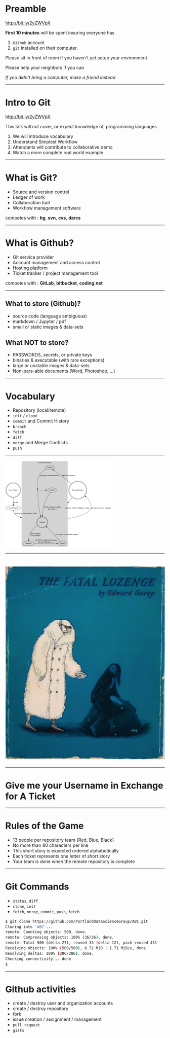 <!-- $theme: gaia -->

# Preamble
http://bit.ly/2yZWVpX

**First 10 minutes** will be spent insuring everyone has
1. `Github` account
2. `git` installed on their computer.

Please sit in front of room if you haven't yet setup your environment

Please help your neighbors if you can

_If you didn't bring a computer, make a friend instead_

---
# Intro to Git

http://bit.ly/2yZWVpX

This talk will not cover, or expect knowledge of, programming languages

1. We will introduce vocabulary
2. Understand Simplest Workflow
3. Attendants will contribute to collaborative demo
4. Watch a more complete real world example

---
# What is Git?
- Source and version control
- Ledger of work
- Collaboration tool
- Workflow management software

competes with : **hg**, **svn**, **cvs**, **darcs**

---
# What is Github?
- Git service provider
- Account management and access control
- Hosting platform
- Ticket tracker / project management tool

competes with : **GitLab**, **bitbucket**, **coding.net**

---
## What to store (Github)?
- source code (language ambiguous)
- markdown / Jupyter / pdf
- small or static images & data-sets

## What NOT to store?
- PASSWORDS, secrets, or private keys
- binaries & executable (with rare exceptions)
- large or unstable images & data-sets
- Non-pars-able documents (Word, Photoshop, ...)

---
# Vocabulary
- Repository (local/remote)
- `init` / `clone`
- `commit` and Commit History
- `branch`
- `fetch`
- `diff`
- `merge` and Merge Conflicts
- `push`

---
 
![simplest git workflow](./git.png)

---
# ![The Fatal Lozenge](./lozenge.png)

---
# Give me your Username in Exchange for A Ticket

---
# Rules of the Game
- 13 people per repository team {Red, Blue, Black}
- No more than 80 characters per line
- This short story is expected ordered alphabetically
- Each ticket represents one letter of short story
- Your team is done when the remote repository is complete

---
# Git Commands
- `status`, `diff`
- `clone`, `init`
- `fetch`, `merge`, `commit`, `push`, `fetch`

```bash
$ git clone https://github.com/PortlandDataScienceGroup/ABC.git
Cloning into 'ABC'...
remote: Counting objects: 500, done.
remote: Compressing objects: 100% (36/36), done.
remote: Total 500 (delta 27), reused 33 (delta 12), pack-reused 451
Receiving objects: 100% (500/500), 6.72 MiB | 1.71 MiB/s, done.
Resolving deltas: 100% (286/286), done.
Checking connectivity... done.
$
```

---
# Github activities
- create / destroy user and organization accounts
- create / destroy repository
- fork
- issue creation / assignment / management
- `pull request`
- `gists`
